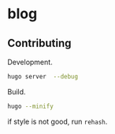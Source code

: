 # blog

## Contributing

Development.

```sh
hugo server  --debug
```

Build.

```sh
hugo --minify
```

if style is not good, run `rehash`.
